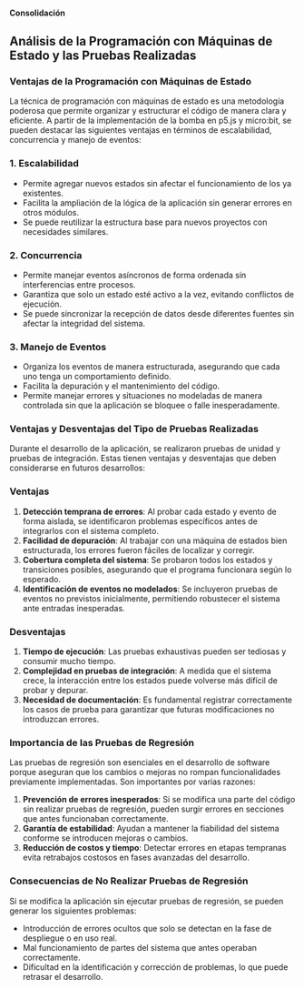 #### Consolidación  
## Análisis de la Programación con Máquinas de Estado y las Pruebas Realizadas
### Ventajas de la Programación con Máquinas de Estado

La técnica de programación con máquinas de estado es una metodología poderosa que permite organizar y estructurar el código de manera clara y eficiente. A partir de la implementación de la bomba en p5.js y micro:bit, se pueden destacar las siguientes ventajas en términos de escalabilidad, concurrencia y manejo de eventos:

### 1. **Escalabilidad**
   - Permite agregar nuevos estados sin afectar el funcionamiento de los ya existentes.
   - Facilita la ampliación de la lógica de la aplicación sin generar errores en otros módulos.
   - Se puede reutilizar la estructura base para nuevos proyectos con necesidades similares.

### 2. **Concurrencia**
   - Permite manejar eventos asíncronos de forma ordenada sin interferencias entre procesos.
   - Garantiza que solo un estado esté activo a la vez, evitando conflictos de ejecución.
   - Se puede sincronizar la recepción de datos desde diferentes fuentes sin afectar la integridad del sistema.

### 3. **Manejo de Eventos**
   - Organiza los eventos de manera estructurada, asegurando que cada uno tenga un comportamiento definido.
   - Facilita la depuración y el mantenimiento del código.
   - Permite manejar errores y situaciones no modeladas de manera controlada sin que la aplicación se bloquee o falle inesperadamente.

### Ventajas y Desventajas del Tipo de Pruebas Realizadas

Durante el desarrollo de la aplicación, se realizaron pruebas de unidad y pruebas de integración. Estas tienen ventajas y desventajas que deben considerarse en futuros desarrollos:

### **Ventajas**
1. **Detección temprana de errores**: Al probar cada estado y evento de forma aislada, se identificaron problemas específicos antes de integrarlos con el sistema completo.
2. **Facilidad de depuración**: Al trabajar con una máquina de estados bien estructurada, los errores fueron fáciles de localizar y corregir.
3. **Cobertura completa del sistema**: Se probaron todos los estados y transiciones posibles, asegurando que el programa funcionara según lo esperado.
4. **Identificación de eventos no modelados**: Se incluyeron pruebas de eventos no previstos inicialmente, permitiendo robustecer el sistema ante entradas inesperadas.

### **Desventajas**
1. **Tiempo de ejecución**: Las pruebas exhaustivas pueden ser tediosas y consumir mucho tiempo.
2. **Complejidad en pruebas de integración**: A medida que el sistema crece, la interacción entre los estados puede volverse más difícil de probar y depurar.
3. **Necesidad de documentación**: Es fundamental registrar correctamente los casos de prueba para garantizar que futuras modificaciones no introduzcan errores.

### Importancia de las Pruebas de Regresión
Las pruebas de regresión son esenciales en el desarrollo de software porque aseguran que los cambios o mejoras no rompan funcionalidades previamente implementadas. Son importantes por varias razones:

1. **Prevención de errores inesperados**: Si se modifica una parte del código sin realizar pruebas de regresión, pueden surgir errores en secciones que antes funcionaban correctamente.
2. **Garantía de estabilidad**: Ayudan a mantener la fiabilidad del sistema conforme se introducen mejoras o cambios.
3. **Reducción de costos y tiempo**: Detectar errores en etapas tempranas evita retrabajos costosos en fases avanzadas del desarrollo.

### Consecuencias de No Realizar Pruebas de Regresión
Si se modifica la aplicación sin ejecutar pruebas de regresión, se pueden generar los siguientes problemas:
- Introducción de errores ocultos que solo se detectan en la fase de despliegue o en uso real.
- Mal funcionamiento de partes del sistema que antes operaban correctamente.
- Dificultad en la identificación y corrección de problemas, lo que puede retrasar el desarrollo.

